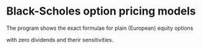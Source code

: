 # Black-Scholes option pricing models

The program shows the exact formulae for plain (European) equity options 

with zero dividends and therir sensitivities.
